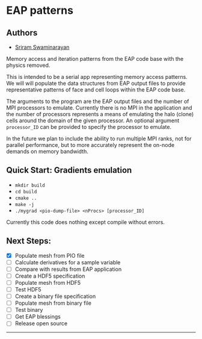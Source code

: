 # EAP patterns
## Authors
- [Sriram Swaminarayan](mailto:sriram@lanl.gov)

Memory access and iteration patterns from the EAP code base with the physics removed.

This is intended to be a serial app representing memory access
patterns.  We will  will populate the data structures from EAP output files
to provide representative patterns of face and cell loops within the
EAP code base.

The arguments to the program are the EAP output files and the number
of MPI processors to emulate.  Currently there is no MPI in the
application and the number of processors represents a means of
emulating the halo (clone) cells around the domain of the given
processor.  An optional argument `processor_ID` can be provided to 
specify the processor to emulate.

In the future we plan to include the ability to run multiple MPI
ranks, not for parallel performance, but to more accurately represent
the on-node demands on memory bandwidth. 

## Quick Start: Gradients emulation

- `mkdir build`
- `cd build`
- `cmake ..`
- `make -j`
- `./mygrad <pio-dump-file> <nProcs> [processor_ID]` 

Currently this code does nothing except compile without errors.  

## Next Steps:
- [x] Populate mesh from PIO file
- [ ] Calculate derivatives for a sample variable
- [ ] Compare with results from EAP application 
- [ ] Create a HDF5 specification
- [ ] Populate mesh from HDF5
- [ ] Test HDF5
- [ ] Create a binary file specification
- [ ] Populate mesh from binary file 
- [ ] Test binary
- [ ] Get EAP blessings
- [ ] Release open source
 
***



